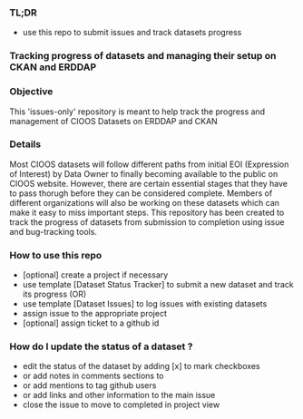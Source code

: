 ### TL;DR
- use this repo to submit issues and track datasets progress

### Tracking progress of datasets and managing their setup on CKAN and ERDDAP

### Objective
This 'issues-only' repository is meant to help track the progress and management of CIOOS Datasets on ERDDAP and CKAN 

### Details
Most CIOOS datasets will follow different paths from initial EOI (Expression of Interest) by Data Owner to finally becoming available to the public on CIOOS website. However, there are certain essential stages that they have to pass thorugh before they can be considered complete. 
Members of different organizations will also be working on these datasets which can make it easy to miss important steps.
This repository has been created to track the progress of datasets from submission to completion using issue and bug-tracking tools.

### How to use this repo
- [optional] create a project if necessary
- use template [Dataset Status Tracker] to submit a new dataset and track its progress (OR)
- use template [Dataset Issues] to log issues with existing datasets
- assign issue to the appropriate project
- [optional] assign ticket to a github id

### How do I update the status of a dataset ?
- edit the status of the dataset by adding [x] to mark checkboxes
- or add notes in comments sections to 
- or add mentions to tag github users 
- or add links and other information to the main issue
- close the issue to move to completed in project view

